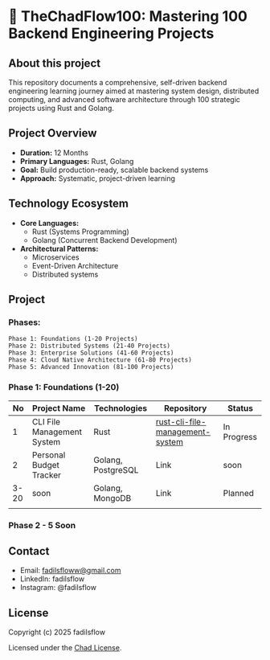 # 🚀 TheChadFlow100: Mastering 100 Backend Engineering Projects

## About this project
This repository documents a comprehensive, self-driven backend engineering learning journey aimed at mastering system design, distributed computing, and advanced software architecture through 100 strategic projects using Rust and Golang.


## Project Overview
- **Duration:** 12 Months
- **Primary Languages:** Rust, Golang
- **Goal:** Build production-ready, scalable backend systems
- **Approach:** Systematic, project-driven learning


## Technology Ecosystem
- **Core Languages:**
    - Rust (Systems Programming)
    - Golang (Concurrent Backend Development)
- **Architectural Patterns:**
    - Microservices
    - Event-Driven Architecture
    - Distributed systems


## Project 
### Phases:
    Phase 1: Foundations (1-20 Projects)
    Phase 2: Distributed Systems (21-40 Projects)
    Phase 3: Enterprise Solutions (41-60 Projects)
    Phase 4: Cloud Native Architecture (61-80 Projects)
    Phase 5: Advanced Innovation (81-100 Projects)

### Phase 1: Foundations (1-20)

| No   | Project Name               | Technologies       | Repository                                                                                       | Status      |
| ---- | -------------------------- | ------------------ | ------------------------------------------------------------------------------------------------ | ----------- |
| 1    | CLI File Management System | Rust               | [rust-cli-file-management-system](https://github.com/fadilsflow/rust-cli-file-management-system) | In Progress   |
| 2    | Personal Budget Tracker    | Golang, PostgreSQL | Link                                                                                             | soon |
| 3-20 | soon                       | Golang, MongoDB    | Link                                                                                             | Planned     |
|      |                            |                    |                                                                                                  |             |
### Phase 2 - 5 Soon 


## Contact
- Email: fadilsfloww@gmail.com
- LinkedIn: fadilsflow
- Instagram: @fadilsflow

## License
Copyright (c) 2025 fadilsflow

Licensed under the [Chad License](https://github.com/fadilsflow).
